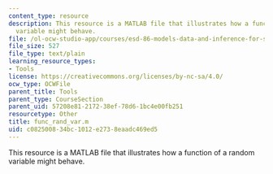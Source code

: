 ```yaml
---
content_type: resource
description: This resource is a MATLAB file that illustrates how a function of a random
  variable might behave.
file: /ol-ocw-studio-app/courses/esd-86-models-data-and-inference-for-socio-technical-systems-spring-2007/c082500834bc1012e2738eaadc469ed5_func_rand_var.m
file_size: 527
file_type: text/plain
learning_resource_types:
- Tools
license: https://creativecommons.org/licenses/by-nc-sa/4.0/
ocw_type: OCWFile
parent_title: Tools
parent_type: CourseSection
parent_uid: 57208e81-2172-38ef-78d6-1bc4e00fb251
resourcetype: Other
title: func_rand_var.m
uid: c0825008-34bc-1012-e273-8eaadc469ed5
---
```

This resource is a MATLAB file that illustrates how a function of a random variable might behave.